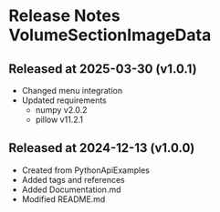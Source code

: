 # Release Notes VolumeSectionImageData

## Released at 2025-03-30 (v1.0.1)

* Changed menu integration
* Updated requirements
  * numpy v2.0.2
  * pillow v11.2.1 

## Released at 2024-12-13 (v1.0.0)

* Created from PythonApiExamples
* Added tags and references
* Added Documentation.md
* Modified README.md
